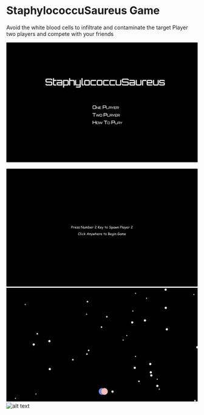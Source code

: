 # StaphylococcuSaureus Game
Avoid the white blood cells to infiltrate and contaminate the target
Player two players and compete with your friends

![alt text](index.png "Logo Title Text 1")

![alt text](home1.png "Logo Title Text 1")
![alt text](home2.png "Logo Title Text 1")
![alt text](home4.png "Logo Title Text 1")
